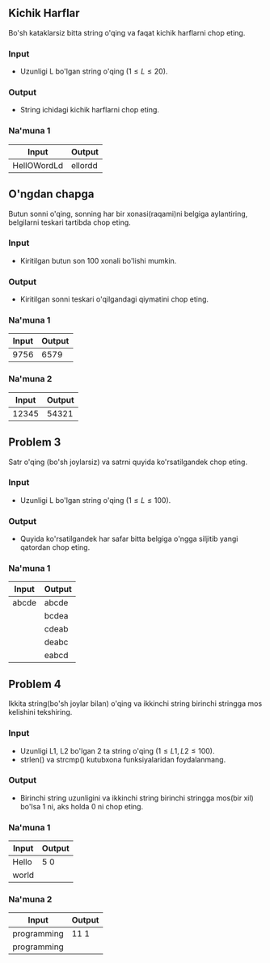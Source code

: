 ## Kichik Harflar
Bo'sh kataklarsiz bitta string o'qing va faqat kichik harflarni chop eting.

### Input
- Uzunligi L bo'lgan string o'qing $(1 \le L \le 20)$.

### Output
- String ichidagi kichik harflarni chop eting.

### Na'muna 1
| Input      | Output |
| ----------- | ----------- |
| HellOWordLd      | ellordd       |

## O'ngdan chapga
Butun sonni o'qing, sonning har bir xonasi(raqami)ni belgiga aylantiring, belgilarni teskari tartibda chop eting.

### Input
- Kiritilgan butun son 100 xonali bo'lishi mumkin.

### Output
- Kiritilgan sonni teskari o'qilgandagi qiymatini chop eting.

### Na'muna 1 
| Input | Output |
| ------| ------ |
| 9756  |  6579  |
### Na'muna 2
| Input | Output |
| ------| ------ |
| 12345 | 54321  |

## Problem 3
Satr o'qing (bo'sh joylarsiz) va satrni quyida ko'rsatilgandek chop eting.

### Input
- Uzunligi L bo'lgan string o'qing $(1 \le L \le 100)$.

### Output 
- Quyida ko'rsatilgandek har safar bitta belgiga o'ngga siljitib yangi qatordan chop eting.

### Na'muna 1 
| Input | Output |
| ------| ------ |
| abcde | abcde |
|       | bcdea |
|       | cdeab |
|       | deabc |
|       | eabcd |

## Problem 4
Ikkita string(bo'sh joylar bilan) o'qing va ikkinchi string birinchi stringga mos kelishini tekshiring.

### Input
- Uzunligi L1, L2 bo'lgan 2 ta string o'qing $(1 \le L1,L2 \le 100)$.
- strlen() va strcmp() kutubxona funksiyalaridan foydalanmang.

### Output 
- Birinchi string uzunligini va ikkinchi string birinchi stringga mos(bir xil) bo'lsa 1 ni, aks holda 0 ni chop eting.

### Na'muna 1 
| Input | Output |
| ------| ------ |
| Hello | 5 0    |
| world |

### Na'muna 2
| Input | Output |
| ------| ------ |
| programming | 11 1 |
| programming |

